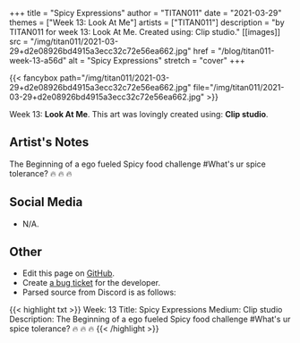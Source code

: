 +++
title =       "Spicy Expressions"
author =      "TITAN011"
date =        "2021-03-29"
themes =      ["Week 13: Look At Me"]
artists =     ["TITAN011"]
description = "by TITAN011 for week 13: Look At Me. Created using: Clip studio."
[[images]]
              src = "/img/titan011/2021-03-29+d2e08926bd4915a3ecc32c72e56ea662.jpg"
              href = "/blog/titan011-week-13-a56d"
              alt = "Spicy Expressions"
              stretch = "cover"
+++


{{< fancybox path="/img/titan011/2021-03-29+d2e08926bd4915a3ecc32c72e56ea662.jpg" file="/img/titan011/2021-03-29+d2e08926bd4915a3ecc32c72e56ea662.jpg" >}}


Week 13: **Look At Me**. This art was lovingly created using: **Clip studio**.

## Artist's Notes

The Beginning of a ego fueled Spicy food challenge #What's ur spice tolerance? 🔥 🔥 🔥

## Social Media

- N/A.

## Other

- Edit this page on [GitHub](https://github.com/teaminkling/web-refresh/edit/main/blog/content/blog/titan011-week-13-a56d.md).
- Create [a bug ticket](https://github.com/teaminkling/web-refresh/issues/new?assignees=&labels=bug&template=problem-report.md&title=) for the developer.
- Parsed source from Discord is as follows:

{{< highlight txt >}}
Week: 13
Title: Spicy Expressions
Medium: Clip studio
Description: The Beginning of a ego fueled Spicy food challenge #What's ur spice tolerance? 🔥 🔥 🔥
{{< /highlight >}}